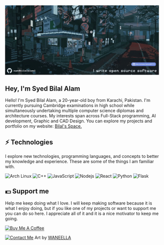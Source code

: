 ![Banner](https://raw.githubusercontent.com/syedbilalalam1/syedbilalalam1/main/assets/main.gif)
## Hey, I'm Syed Bilal Alam
Hello! I'm Syed Bilal Alam, a 20-year-old boy from Karachi, Pakistan. I'm currently pursuing Cambridge examinations in high school while simultaneously undertaking multiple computer science diplomas and architecture courses. My interests span across Full-Stack programming, AI development, Graphic and CAD Design. You can explore my projects and portfolio on my website: [Bilal's Space.](https://bilals.space/)
## ⚡ Technologies
I explore new technologies, programming languages, and concepts to better my knowledge and experience. These are some of the things I am familiar with.

![Arch Linux](https://img.shields.io/badge/-Arch%20Linux-1793D1?style=for-the-badge&logo=arch-linux&logoColor=white)
![C++](https://img.shields.io/badge/-C/C++-1E90FF?logo=c&style=for-the-badge&logoColor=white)
![JavaScript](https://img.shields.io/badge/-JavaScript-FFD700?style=for-the-badge&logoColor=black&logo=javascript)
![Nodejs](https://img.shields.io/badge/-Nodejs-3CB371?style=for-the-badge&logoColor=white&logo=Node.js)
![React](https://img.shields.io/badge/-React-00CED1?style=for-the-badge&logoColor=black&logo=react)
![Python](https://img.shields.io/badge/-Python-4B8BBE?style=for-the-badge&logo=python&logoColor=FFD43B)
![Flask](https://img.shields.io/badge/-Flask-333333?style=for-the-badge&logo=flask&logoColor=white)
 
## 💵 Support me
Help me keep doing what I love. I will keep making software because it is what I enjoy doing, but if you like one of my projects or want to support me you can do so here. I appreciate all of it and it is a nice motivator to keep me going.

<a href="https://www.buymeacoffee.com/syedbilalalam" target="_blank"><img src="https://www.buymeacoffee.com/assets/img/custom_images/orange_img.png" alt="Buy Me A Coffee" style="height: 41px !important;width: 174px !important;box-shadow: 0px 3px 2px 0px rgba(190, 190, 190, 0.5) !important;-webkit-box-shadow: 0px 3px 2px 0px rgba(190, 190, 190, 0.5) !important;" ></a>

<a href="mailto:syedbilalalam0@gmail.com"><img src="https://raw.githubusercontent.com/syedbilalalam1/syedbilalalam1/main/assets/bottom.gif" alt="Contact Me"></a>
Art by [WANEELLA](https://waneella.tumblr.com/)




